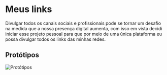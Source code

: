 # Meus links
Divulgar todos os canais sociais e profissionais pode se tornar um desafio na medida que a nossa presença digital aumenta, com isso em vista decidi iniciar esse projeto pessoal para que por meio de uma única plataforma eu possa divulgar todos os links das minhas redes. 

## Protótipos
![Protótipos](https://github.com/eu-erickfernandes/meus-links/assets/44778115/fdf209ac-6bcb-453d-b325-cb417b8c2533)
